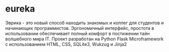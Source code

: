 # eureka
Эврика - это новый способ находить знакомых и коллег для студентов и начинающих программистов. Эргономичный интерфейс, простота в использовании обеспечивает полный комфорт в постижении тайн волшебного мира IT.
Проект разработан на Python Flask Microframework с использованием HTML, CSS, SQLite3, Wukzug и Jinja2
